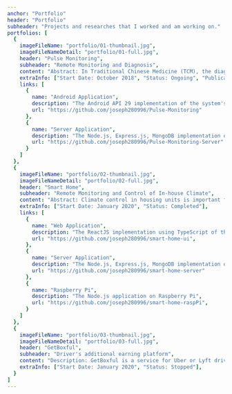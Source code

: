 ```yaml
---
anchor: "Portfolio"
header: "Portfolio"
subheader: "Projects and researches that I worked and am working on."
portfolios: [
  {
    imageFileName: "portfolio/01-thumbnail.jpg",
    imageFileNameDetail: "portfolio/01-full.jpg",
    header: "Pulse Monitoring",
    subheader: "Remote Monitoring and Diagnosis",
    content: "Abstract: In Traditional Chinese Medicine (TCM), the diagnosis relies on a comprehensive analysis of clinical syndromes by using four methods: inspection, auscultation and olfaction, interrogation and palpation. Pulse examination is one of two practices used in palpation. The doctors normally put three fingers on top of the patient’s wrist and determine the type of pulse with different pressing level. Each finger position is related to a specific organ. With each press and a reflection from the pulse, the doctors gain knowledge of their patient’s organ condition, which normally is combined with multiple factors, such as diet, urine color, skin color, etc. and can finalize their diagnosis. In this research, we argue that it is possible to shorten the gap to support TCM doctors to diagnose patients in distance. In this paper, we propose a new interactive design that uses existing components to demonstrate the possibility for pulse measurement. The design uses a customized circuit layout, a piezoelectric pressure sensor, Arduino Uno, Bluetooth Low Energy (BTLE) breakout and Android application. Our findings, conclusion and future work are discussed at the end of this paper.",
    extraInfo: ["Start Date: October 2018", "Status: Ongoing", "Publication: Lightning talk at MIT URTC 2019, Paper submission at MIT URTC 2020"],
    links: [
      {
        name: "Android Application",
        description: "The Android API 29 implementation of the system's UI",
        url: "https://github.com/joseph280996/Pulse-Monitoring"
      }, 
      {
        name: "Server Application",
        description: "The Node.js, Express.js, MongoDB implementation of the system",
        url: "https://github.com/joseph280996/Pulse-Monitoring-Server"
      }
    ]
  },
  {
    imageFileName: "portfolio/02-thumbnail.jpg",
    imageFileNameDetail: "portfolio/02-full.jpg",
    header: "Smart Home",
    subheader: "Remote Monitoring and Control of In-house Climate",
    content: "Abstract: Climate control in housing units is important for the protection and comfort of the inhabitants, as well as pets, plants, goods, and plumbing infrastructure. The regional climate zone, season and weather pattern affect the challenge and cost of controlling indoor climate. During the winter, a heating system is necessary to protect the inhabitants from frigid temperatures. The systems in many residences seem to be designed for energy-saving rather than efficiency. This may lead to an uneven distribution of heat which results in some places within a residence having different temperatures from one another. This discomfort in certain locations may lead people to attempt a direct intervention, such as to use a portable heater or open the window. These direct interventions may degrade the energy efficiency, safety or control for the whole residence. Moreover, many heating and cooling systems tend to dehumidify the air, possibly lower than the comfort level. Inputs for an improved system may include temperature and humidity in multiple locations both within and external to the residence, as well as the level of radiation from the sun. Actuators for an improved system may include heating and cooling control for multiple locations, control of vents and fans, and control of window light opacity. The objective of this project is to propose a system that improve the indoor climate while maintaining safety and energy efficiency at a low cost. By using multiple sensors, actuators, and networking with the internet of things (IoT), the system may be improved. Toward the goal for this project, a prototype for a residence will be developed with multiple sensor inputs and actuator controls. The indoor climate will be monitored for alternative methods.",
    extraInfo: ["Start Date: January 2020", "Status: Completed"],
    links: [
      {
        name: "Web Application",
        description: "The ReactJS implementation using TypeScript of the system's UI",
        url: "https://github.com/joseph280996/smart-home-ui",
      }, 
      {
        name: "Server Application",
        description: "The Node.js, Express.js, MongoDB implementation of the system",
        url: "https://github.com/joseph280996/smart-home-server"
      },
      {
        name: "Raspberry Pi",
        description: "The Node.js application on Raspberry Pi",
        url: "https://github.com/joseph280996/smart-home-raspPi",
      }
    ]
  },
  {
    imageFileName: "portfolio/03-thumbnail.jpg",
    imageFileNameDetail: "portfolio/03-full.jpg",
    header: "GetBoxful",
    subheader: "Driver's additional earning platform",
    content: "Description: GetBoxful is a service for Uber or Lyft driver to earn an extra income. As Uber and Lyft are having more and more driver register each day, the amount of income is becoming less and less. As a result, we tried to provide a service that can allow drivers to sell items that they see fit with the need of their daily riders. The service will provide a box for driver upon purchase to store items for sale and must be registered to a web application before they can market it to the riders.",
    extraInfo: ["Start Date: January 2020", "Status: Stopped"],
  }
]
---
```

